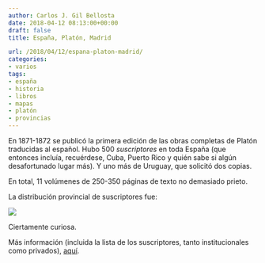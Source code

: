 ```yaml
---
author: Carlos J. Gil Bellosta
date: 2018-04-12 08:13:00+00:00
draft: false
title: España, Platón, Madrid

url: /2018/04/12/espana-platon-madrid/
categories:
- varios
tags:
- españa
- historia
- libros
- mapas
- platón
- provincias
---
```


En 1871-1872 se publicó la primera edición de las obras completas de Platón traducidas al español. Hubo 500 _suscriptores_ en toda España (que entonces incluía, recuérdese, Cuba, Puerto Rico y quién sabe si algún desafortunado lugar más). Y uno más de Uruguay, que solicitó dos copias.

En total, 11 volúmenes de 250-350 páginas de texto no demasiado prieto.

La distribución provincial de suscriptores fue:

![](/wp-uploads/2018/04/platon_provincias.png#center)

Ciertamente curiosa.

Más información (incluida la lista de los suscriptores, tanto institucionales como privados), [aquí](http://www.filosofia.org/ave/001/a165.htm#mapa).
